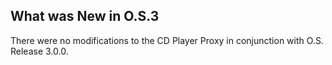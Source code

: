 
## What was New in O.S.3

There were no modifications to the CD Player Proxy in conjunction with O.S. Release 3.0.0.
